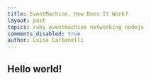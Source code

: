 ```yaml
---
title: EventMachine, How Does It Work?
layout: post
topics: ruby eventmachine networking nodejs
comments_disabled: true
author: Luisa Carbonelli
---
```


## Hello world!